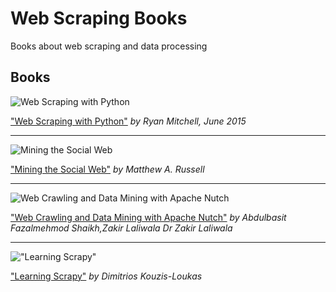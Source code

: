 # Web Scraping Books

Books about web scraping and data processing

## Books


![Web Scraping with Python](http://ecx.images-amazon.com/images/I/51Y8X5c17qL._AA160_.jpg)

["Web Scraping with Python"](http://www.amazon.com/Web-Scraping-Python-Collecting-Modern/dp/1491910291/) *by Ryan Mitchell, June 2015*

---

![Mining the Social Web](http://ecx.images-amazon.com/images/I/51VIN54vc5L._AA160_.jpg)

["Mining the Social Web"](http://www.amazon.com/Mining-Social-Web-Facebook-LinkedIn/dp/1449367615) *by Matthew A. Russell*

---

![Web Crawling and Data Mining with Apache Nutch](https://images-na.ssl-images-amazon.com/images/I/51ZO73w3VEL._AC_US160_.jpg)

["Web Crawling and Data Mining with Apache Nutch"](https://www.amazon.com/Crawling-Data-Mining-Apache-Nutch/dp/1783286857/) *by Abdulbasit Fazalmehmod Shaikh,Zakir Laliwala Dr Zakir Laliwala*

---

!["Learning Scrapy"](https://images-na.ssl-images-amazon.com/images/I/51Bn3804gKL._AC_UL115_.jpg)

["Learning Scrapy"](https://www.amazon.com/Learning-Scrapy-Dimitrios-Kouzis-Loukas/dp/1784399787) *by Dimitrios Kouzis-Loukas*
